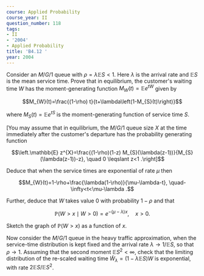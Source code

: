 ```yaml
---
course: Applied Probability
course_year: II
question_number: 118
tags:
- II
- '2004'
- Applied Probability
title: 'B4.12 '
year: 2004
---
```



Consider an $M / G / 1$ queue with $\rho=\lambda \mathbb{E} S<1$. Here $\lambda$ is the arrival rate and $\mathbb{E} S$ is the mean service time. Prove that in equilibrium, the customer's waiting time $W$ has the moment-generating function $M_{W}(t)=\mathbb{E} e^{t W}$ given by

$$M_{W}(t)=\frac{(1-\rho) t}{t+\lambda\left(1-M_{S}(t)\right)}$$

where $M_{S}(t)=\mathbb{E} e^{t S}$ is the moment-generating function of service time $S$.

[You may assume that in equilibrium, the $M / G / 1$ queue size $X$ at the time immediately after the customer's departure has the probability generating function

$$\left.\mathbb{E} z^{X}=\frac{(1-\rho)(1-z) M_{S}(\lambda(z-1))}{M_{S}(\lambda(z-1))-z}, \quad 0 \leqslant z<1 .\right]$$

Deduce that when the service times are exponential of rate $\mu$ then

$$M_{W}(t)=1-\rho+\frac{\lambda(1-\rho)}{\mu-\lambda-t}, \quad-\infty<t<\mu-\lambda .$$

Further, deduce that $W$ takes value 0 with probability $1-\rho$ and that

$$\mathbb{P}(W>x \mid W>0)=e^{-(\mu-\lambda) x}, \quad x>0 .$$

Sketch the graph of $\mathbb{P}(W>x)$ as a function of $x$.

Now consider the $M / G / 1$ queue in the heavy traffic approximation, when the service-time distribution is kept fixed and the arrival rate $\lambda \rightarrow 1 / \mathbb{E} S$, so that $\rho \rightarrow 1$. Assuming that the second moment $\mathbb{E} S^{2}<\infty$, check that the limiting distribution of the re-scaled waiting time $\tilde{W}_{\lambda}=(1-\lambda \mathbb{E} S) W$ is exponential, with rate $2 \mathbb{E} S / \mathbb{E} S^{2}$.